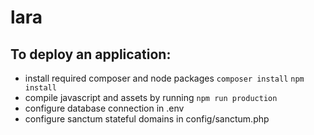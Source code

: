 lara
====
To deploy an application:
------
- install required composer and node packages
```composer install```
```npm install```
- compile javascript and assets by running
```npm run production```
- configure database connection in .env
- configure sanctum stateful domains in config/sanctum.php
